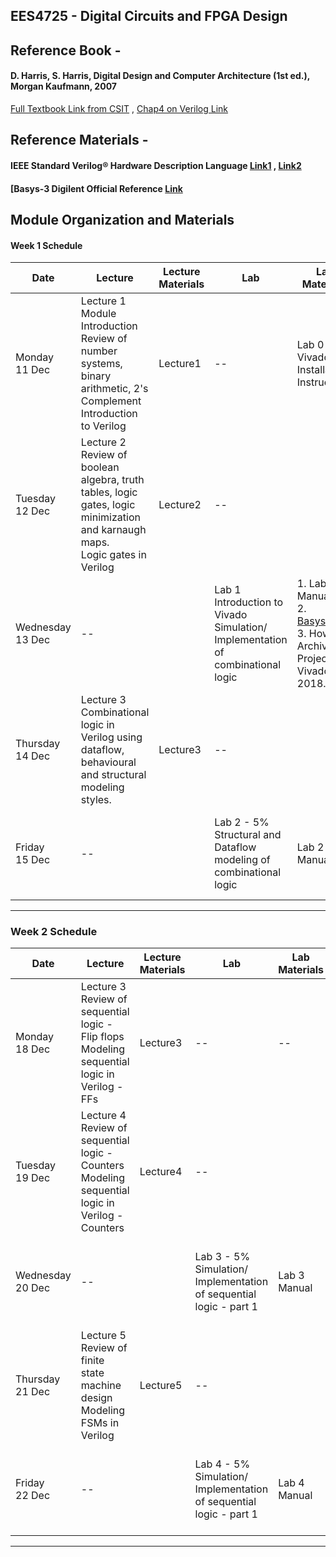 EES4725 - Digital Circuits and FPGA Design
---

## Reference Book - 
#### D. Harris, S. Harris, Digital Design and Computer Architecture (1st ed.), Morgan Kaufmann, 2007 
[Full Textbook Link from CSIT](http://www.csit-sun.pub.ro/courses/cn2/Digital_design_book/Digital%20Design%20and%20Computer%20Architecture.pdf) , [Chap4 on Verilog Link](./Reference/Chap4.pdf)

## Reference Materials -
#### IEEE Standard Verilog® Hardware Description Language [Link1](http://www-inst.eecs.berkeley.edu/~cs150/fa06/Labs/verilog-ieee.pdf) , [Link2](./Reference/verilog-ieee.pdf)

#### [Basys-3 Digilent Official Reference [Link](https://digilent.com/reference/programmable-logic/basys-3/start)

## Module Organization and Materials


#### Week 1 Schedule

| Date   | Lecture                                                                                                                              | Lecture Materials  | Lab             | Lab Materials    | Deliverables   |
| ------ | ------------------------------------------------------------------------------------------------------------------------------------ | ------------------ | --------------- | ---------------- | --------------- |
| Monday <br> 11 Dec | Lecture 1 <br> Module Introduction <br> Review of number systems, binary arithmetic, 2's Complement <br> Introduction to Verilog               | Lecture1       | --              |  Lab 0 Vivado Installation Instructions |
| Tuesday <br> 12 Dec | Lecture 2 <br> Review of boolean algebra, truth tables, logic gates, logic minimization and karnaugh maps. <br> Logic gates in Verilog        | Lecture2     | --              |                   |               |
| Wednesday <br> 13 Dec | --         |        | Lab 1 <br> Introduction to Vivado <br> Simulation/ Implementation of combinational logic       | 1. Lab 3 Manual <br> 2. [Basys3.xdc](#) <br> 3. How to Archive Project in Vivado 2018.02| Lab 1 Assignment - 5%<br> Deadline Sunday, 2359 17 Dec 23     |
| Thursday <br> 14 Dec | Lecture 3 <br> Combinational logic in Verilog using dataflow, behavioural and structural modeling styles.           | Lecture3       | -- | |    |
| Friday <br> 15 Dec | --         |       | Lab 2 - 5%  <br> Structural and Dataflow modeling of combinational logic  | Lab 2 Manual  | Lab Assignment 2 - 5% <br>Deadline Sunday, 2359 17 Dec 23         |

---

### Week 2 Schedule


| Date   | Lecture                                                                                                                              | Lecture Materials  | Lab             | Lab Materials    | Deliverables   |
| ------ | ------------------------------------------------------------------------------------------------------------------------------------ | ------------------ | --------------- | ---------------- | --------------- |
| Monday <br> 18 Dec | Lecture 3 <br> Review of sequential logic - Flip flops <br> Modeling sequential logic in Verilog  - FFs             | Lecture3      | --              |  -- |
| Tuesday <br> 19 Dec | Lecture 4 <br> Review of sequential logic - Counters <br> Modeling sequential logic in Verilog  - Counters     | Lecture4      | --              |                   |               |
| Wednesday <br> 20 Dec | --         |        | Lab 3 - 5% <br>Simulation/ Implementation of sequential logic   - part 1                  | Lab 3 Manual | Lab 3 Assignment -5%<br> Deadline Sunday, 2359 24 Dec 23     |
| Thursday <br> 21 Dec | Lecture 5 <br> Review of finite state machine design <br> Modeling FSMs in Verilog     | Lecture5       | -- | |    |
| Friday <br> 22 Dec | --         |       | Lab 4 - 5%  <br> Simulation/ Implementation of sequential logic   - part 1  | Lab 4 Manual  | Lab Assignment 4 - 5% <br>Deadline Sunday, 2359 24 Dec 23         |

---

